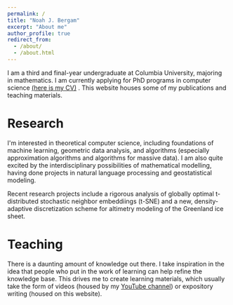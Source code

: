 ```yaml
---
permalink: /
title: "Noah J. Bergam"
excerpt: "About me"
author_profile: true
redirect_from: 
  - /about/
  - /about.html
---
```


I am a third and final-year undergraduate at Columbia University, majoring in mathematics. I am currently applying for PhD programs in computer science <a href="https://njbergam.github.io/publications/CV.pdf">(here is my CV)</a> . This website houses some of my publications and teaching materials.


Research
======
I'm interested in theoretical computer science, including foundations of machine learning, geometric data analysis, and algorithms (especially approximation algorithms and algorithms for massive data). I am also quite excited by the interdisciplinary possibilities of mathematical modelling, having done projects in natural language processing and geostatistical modeling. 

Recent research projects include a rigorous analysis of globally optimal t-distributed stochastic neighbor embeddiings (t-SNE) and a new, density-adaptive discretization scheme for altimetry modeling of the Greenland ice sheet.


Teaching
======
There is a daunting amount of knowledge out there. I take inspiration in the idea that people who put in the work of learning can help refine the knowledge base. This drives me to create learning materials, which usually take the form of videos (housed by my <a href="https://www.youtube.com/user/njbergam">YouTube channel</a>) or expository writing (housed on this website). 